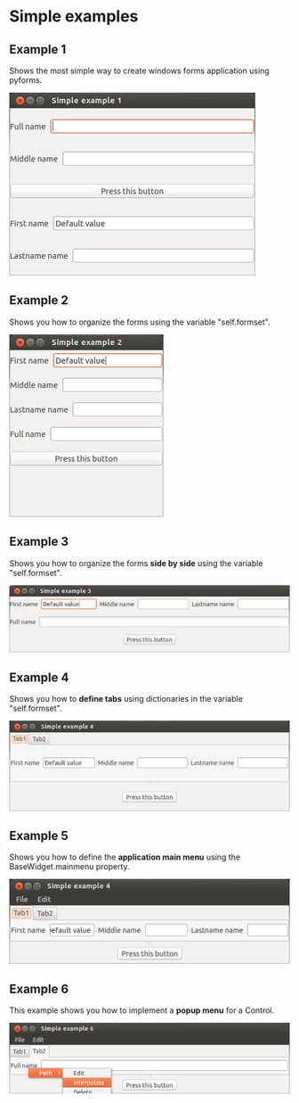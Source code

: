 # Simple examples

## Example 1

Shows the most simple way to create windows forms application using pyforms.

![Simple example ](SimpleExample1/screenshot.png?raw=true "Screen")



## Example 2

Shows you how to organize the forms using the variable "self.formset".

![Simple example ](SimpleExample2/screenshot.png?raw=true "Screen")



## Example 3

Shows you how to organize the forms **side by side** using the variable "self.formset".

![Simple example ](SimpleExample3/screenshot.png?raw=true "Screen")



## Example 4

Shows you how to **define tabs** using dictionaries in the variable "self.formset".

![Simple example ](SimpleExample4/screenshot.png?raw=true "Screen")



## Example 5

Shows you how to define the **application main menu** using the BaseWidget.mainmenu property.

![Simple example ](SimpleExample5/screenshot.png?raw=true "Screen")



## Example 6

This example shows you how to implement a **popup menu** for a Control.

![Simple example ](SimpleExample6/screenshot.png?raw=true "Screen")